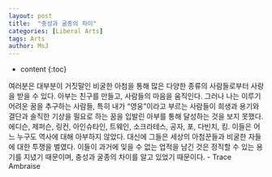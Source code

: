 ```yaml
---
layout: post
title:  "충성과 굴종의 차이"
categories: [Liberal Arts]
tags: Arts 
author: MsJ
---
```


* content
{:toc}

여러분은 대부분이 거짓말인 비굴한 아첨을 통해 많은 다양한 종류의 사람들로부터 사랑을 받을 수 있다. 아부는 친구를 만들고, 사람들의 마음을 움직인다. 그러나 나는 이루기 어려운 꿈을 추구하는 사람들, 특히 내가 “영웅”이라고 부르는 사람들이 희생과 용기와 결단과 솔직한 기상을 필요로 하는 꿈을 입발린 아부를 통해 달성하는 것을 보지 못했다.
에디슨, 제퍼슨, 링컨, 아인슈타인, 트웨인, 소크라테스, 공자, 포, 다빈치, 킹. 이들은 어느 누구도 역사에 대해 아부하지 않았다. 대신에 그들은 세상의 아첨꾼들과 비굴한 자들에 대한 투쟁을 벌였다.
이들이 과거에 잊을 수 없는 업적을 남긴 것은 정직할 수 있는 용기를 지녔기 때문이며, 충성과 굴종의 차이를 알고 있었기 때문이다. - Trace Ambraise
